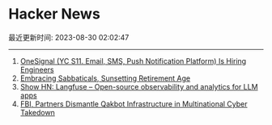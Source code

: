 # Hacker News

最近更新时间: 2023-08-30 02:02:47

--- 
1. [OneSignal (YC S11. Email, SMS, Push Notification Platform) Is Hiring Engineers](https://onesignal.com/careers#section-job) 
2. [Embracing Sabbaticals, Sunsetting Retirement Age](https://jacek.migdal.pl/2023/08/16/sabbaticals.html) 
3. [Show HN: Langfuse – Open-source observability and analytics for LLM apps](https://github.com/langfuse/langfuse) 
4. [FBI, Partners Dismantle Qakbot Infrastructure in Multinational Cyber Takedown](https://www.fbi.gov/news/stories/fbi-partners-dismantle-qakbot-infrastructure-in-multinational-cyber-takedown) 
